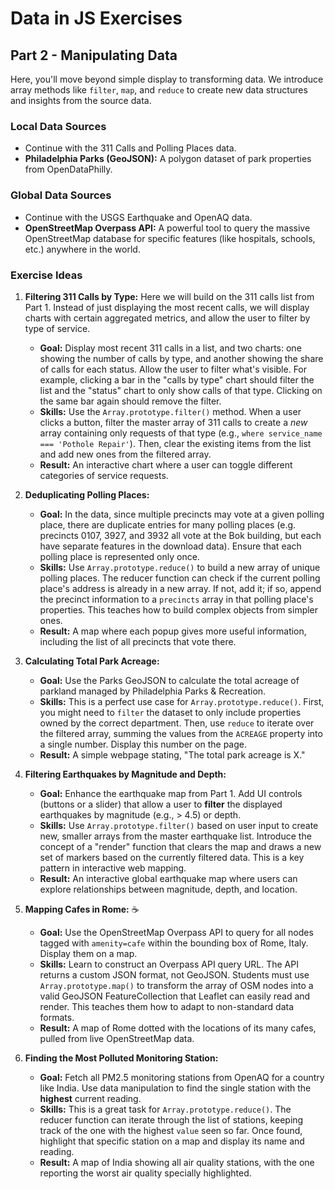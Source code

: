 # Data in JS Exercises

## Part 2 - Manipulating Data

Here, you'll move beyond simple display to transforming data. We introduce array methods like `filter`, `map`, and `reduce` to create new data structures and insights from the source data.

### **Local Data Sources**

* Continue with the 311 Calls and Polling Places data.
* **Philadelphia Parks (GeoJSON):** A polygon dataset of park properties from OpenDataPhilly.

### **Global Data Sources**

* Continue with the USGS Earthquake and OpenAQ data.
* **OpenStreetMap Overpass API:** A powerful tool to query the massive OpenStreetMap database for specific features (like hospitals, schools, etc.) anywhere in the world.

### **Exercise Ideas**

1. **Filtering 311 Calls by Type:**
    Here we will build on the 311 calls list from Part 1. Instead of just displaying the most recent calls, we will display charts with certain aggregated metrics, and allow the user to filter by type of service.

    * **Goal:** Display most recent 311 calls in a list, and two charts: one showing the number of calls by type, and another showing the share of calls for each status. Allow the user to filter what's visible. For example, clicking a bar in the "calls by type" chart should filter the list and the "status" chart to only show calls of that type. Clicking on the same bar again should remove the filter.
    * **Skills:** Use the `Array.prototype.filter()` method. When a user clicks a button, filter the master array of 311 calls to create a *new* array containing only requests of that type (e.g., `where service_name === 'Pothole Repair'`). Then, clear the existing items from the list and add new ones from the filtered array.
    * **Result:** An interactive chart where a user can toggle different categories of service requests.

2. **Deduplicating Polling Places:**
    * **Goal:** In the data, since multiple precincts may vote at a given polling place, there are duplicate entries for many polling places (e.g. precincts 0107, 3927, and 3932 all vote at the Bok building, but each have separate features in the download data). Ensure that each polling place is represented only once.
    * **Skills:** Use `Array.prototype.reduce()` to build a new array of unique polling places. The reducer function can check if the current polling place's address is already in a new array. If not, add it; if so, append the precinct information to a `precincts` array in that polling place's properties. This teaches how to build complex objects from simpler ones.
    * **Result:** A map where each popup gives more useful information, including the list of all precincts that vote there.

3. **Calculating Total Park Acreage:**
    * **Goal:** Use the Parks GeoJSON to calculate the total acreage of parkland managed by Philadelphia Parks & Recreation.
    * **Skills:** This is a perfect use case for `Array.prototype.reduce()`. First, you might need to `filter` the dataset to only include properties owned by the correct department. Then, use `reduce` to iterate over the filtered array, summing the values from the `ACREAGE` property into a single number. Display this number on the page.
    * **Result:** A simple webpage stating, "The total park acreage is X."

4. **Filtering Earthquakes by Magnitude and Depth:**
    * **Goal:** Enhance the earthquake map from Part 1. Add UI controls (buttons or a slider) that allow a user to **filter** the displayed earthquakes by magnitude (e.g., > 4.5) or depth.
    * **Skills:** Use `Array.prototype.filter()` based on user input to create new, smaller arrays from the master earthquake list. Introduce the concept of a "render" function that clears the map and draws a new set of markers based on the currently filtered data. This is a key pattern in interactive web mapping.
    * **Result:** An interactive global earthquake map where users can explore relationships between magnitude, depth, and location.

5. **Mapping Cafes in Rome:** ☕
    * **Goal:** Use the OpenStreetMap Overpass API to query for all nodes tagged with `amenity=cafe` within the bounding box of Rome, Italy. Display them on a map.
    * **Skills:** Learn to construct an Overpass API query URL. The API returns a custom JSON format, not GeoJSON. Students must use `Array.prototype.map()` to transform the array of OSM nodes into a valid GeoJSON FeatureCollection that Leaflet can easily read and render. This teaches them how to adapt to non-standard data formats.
    * **Result:** A map of Rome dotted with the locations of its many cafes, pulled from live OpenStreetMap data.

6. **Finding the Most Polluted Monitoring Station:**
    * **Goal:** Fetch all PM2.5 monitoring stations from OpenAQ for a country like India. Use data manipulation to find the single station with the **highest** current reading.
    * **Skills:** This is a great task for `Array.prototype.reduce()`. The reducer function can iterate through the list of stations, keeping track of the one with the highest `value` seen so far. Once found, highlight that specific station on a map and display its name and reading.
    * **Result:** A map of India showing all air quality stations, with the one reporting the worst air quality specially highlighted.
